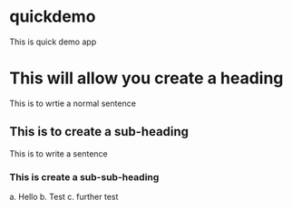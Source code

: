 # quickdemo
This is quick demo app

# This will allow you create a heading
This is to wrtie a normal sentence

## This is to create a sub-heading
This is to write a sentence

### This is create a sub-sub-heading

a. Hello
b. Test
c. further test
